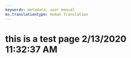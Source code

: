 ```yaml
---
keywords: metadata, user manual
ms.translationtype: Human Translation
---
```

# this is a test page 2/13/2020 11:32:37 AM